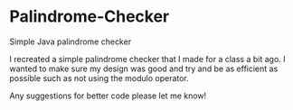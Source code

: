# Palindrome-Checker
Simple Java palindrome checker

I recreated a simple palindrome checker that I made for a class a bit ago. I wanted to make sure my design was good and try and be as efficient as possible such as not using the modulo operator.

Any suggestions for better code please let me know!
